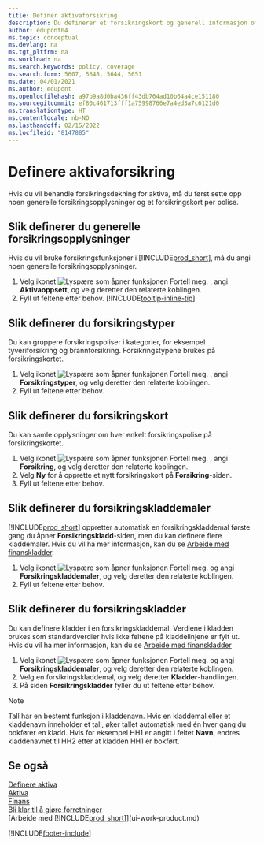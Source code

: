 ```yaml
---
title: Definer aktivaforsikring
description: Du definerer et forsikringskort og generell informasjon om forsikringspolise for å behandle forsikringsdekning for aktiva.
author: edupont04
ms.topic: conceptual
ms.devlang: na
ms.tgt_pltfrm: na
ms.workload: na
ms.search.keywords: policy, coverage
ms.search.form: 5607, 5648, 5644, 5651
ms.date: 04/01/2021
ms.author: edupont
ms.openlocfilehash: a97b9a8d0ba436ff43db764ad10b64a4ce151180
ms.sourcegitcommit: ef80c461713fff1a75998766e7a4ed3a7c6121d0
ms.translationtype: HT
ms.contentlocale: nb-NO
ms.lasthandoff: 02/15/2022
ms.locfileid: "8147885"
---
```

# <a name="set-up-fixed-asset-insurance"></a>Definere aktivaforsikring
Hvis du vil behandle forsikringsdekning for aktiva, må du først sette opp noen generelle forsikringsopplysninger og et forsikringskort per polise.

## <a name="to-set-up-general-insurance-information"></a>Slik definerer du generelle forsikringsopplysninger
Hvis du vil bruke forsikringsfunksjoner i [!INCLUDE[prod_short](includes/prod_short.md)], må du angi noen generelle forsikringsopplysninger.  

1. Velg ikonet ![Lyspære som åpner funksjonen Fortell meg.](media/ui-search/search_small.png "Fortell hva du vil gjøre") , angi **Aktivaoppsett**, og velg deretter den relaterte koblingen.  
2. Fyll ut feltene etter behov. [!INCLUDE[tooltip-inline-tip](includes/tooltip-inline-tip_md.md)]  

## <a name="to-set-up-insurance-types"></a>Slik definerer du forsikringstyper
Du kan gruppere forsikringspoliser i kategorier, for eksempel tyveriforsikring og brannforsikring. Forsikringstypene brukes på forsikringskortet.

1. Velg ikonet ![Lyspære som åpner funksjonen Fortell meg.](media/ui-search/search_small.png "Fortell hva du vil gjøre") , angi **Forsikringstyper**, og velg deretter den relaterte koblingen.  
2. Fyll ut feltene etter behov.

## <a name="to-set-up-insurance-cards"></a>Slik definerer du forsikringskort
Du kan samle opplysninger om hver enkelt forsikringspolise på forsikringskortet.  

1. Velg ikonet ![Lyspære som åpner funksjonen Fortell meg.](media/ui-search/search_small.png "Fortell hva du vil gjøre") , angi **Forsikring**, og velg deretter den relaterte koblingen.  
2. Velg **Ny** for å opprette et nytt forsikringskort på **Forsikring**-siden.  
3. Fyll ut feltene etter behov.

## <a name="to-set-up-insurance-journal-templates"></a>Slik definerer du forsikringskladdemaler
[!INCLUDE[prod_short](includes/prod_short.md)] oppretter automatisk en forsikringskladdemal første gang du åpner **Forsikringskladd**-siden, men du kan definere flere kladdemaler. Hvis du vil ha mer informasjon, kan du se [Arbeide med finanskladder](ui-work-general-journals.md).  

1. Velg ikonet ![Lyspære som åpner funksjonen Fortell meg.](media/ui-search/search_small.png "Fortell hva du vil gjøre") og angi **Forsikringskladdemaler**, og velg deretter den relaterte koblingen.  
2. Fyll ut feltene etter behov.

## <a name="to-set-up-insurance-journal-batches"></a>Slik definerer du forsikringskladder
Du kan definere kladder i en forsikringskladdemal. Verdiene i kladden brukes som standardverdier hvis ikke feltene på kladdelinjene er fylt ut. Hvis du vil ha mer informasjon, kan du se [Arbeide med finanskladder](ui-work-general-journals.md)  

1. Velg ikonet ![Lyspære som åpner funksjonen Fortell meg.](media/ui-search/search_small.png "Fortell hva du vil gjøre") og angi **Forsikringskladdemaler**, og velg deretter den relaterte koblingen.  
2. Velg en forsikringskladdemal, og velg deretter **Kladder**-handlingen.
3. På siden **Forsikringskladder** fyller du ut feltene etter behov.

> [!NOTE]  
>   Tall har en bestemt funksjon i kladdenavn. Hvis en kladdemal eller et kladdenavn inneholder et tall, øker tallet automatisk med én hver gang du bokfører en kladd. Hvis for eksempel HH1 er angitt i feltet **Navn**, endres kladdenavnet til HH2 etter at kladden HH1 er bokført.

## <a name="see-also"></a>Se også
[Definere aktiva](fa-setup.md)  
[Aktiva](fa-manage.md)  
[Finans](finance.md)  
[Bli klar til å gjøre forretninger](ui-get-ready-business.md)  
[Arbeide med [!INCLUDE[prod_short](includes/prod_short.md)]](ui-work-product.md)


[!INCLUDE[footer-include](includes/footer-banner.md)]